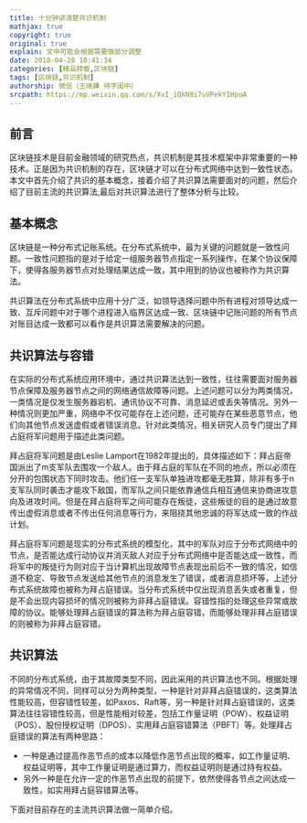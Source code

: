 ```yaml
---
title: 十分钟讲清楚共识机制
mathjax: true
copyright: true
original: true
explain: 文中可能会根据需要做部分调整
date: 2018-04-28 18:41:34
categories: [精品转载,区块链]
tags: [区块链,共识机制]
authorship: 微信（王晓韡 待字闺中）
srcpath: https://mp.weixin.qq.com/s/XvI_iQkN9i7uVPekYIHpuA
---
```

## 前言
区块链技术是目前金融领域的研究热点，共识机制是其技术框架中非常重要的一种技术。正是因为共识机制的存在，区块链才可以在分布式网络中达到一致性状态。本文中首先介绍了共识的基本概念，接着介绍了共识算法需要面对的问题，然后介绍了目前主流的共识算法,最后对共识算法进行了整体分析与比较。

## 基本概念
区块链是一种分布式记账系统。在分布式系统中，最为关键的问题就是一致性问题。一致性问题指的是对于给定一组服务器节点指定一系列操作，在某个协议保障下，使得各服务器节点对处理结果达成一致，其中用到的协议也被称作为共识算法。

共识算法在分布式系统中应用十分广泛，如领导选择问题中所有进程对领导达成一致、互斥问题中对于哪个进程进入临界区达成一致、区块链中记账问题的所有节点对账目达成一致都可以看作是共识算法需要解决的问题。

## 共识算法与容错
在实际的分布式系统应用环境中，通过共识算法达到一致性，往往需要面对服务器节点保障及服务器节点之间的网络通信故障等问题。上述问题可以分为两类情况，一类情况是仅发生服务器宕机、通讯协议不可靠、消息延迟或丢失等情况。另外一种情况则更加严重，网络中不仅可能存在上述问题，还可能存在某些恶意节点，他们向其他节点发送虚假或者错误消息。针对此类情况，相关研究人员专门提出了拜占庭将军问题用于描述此类问题。

拜占庭将军问题是由Leslie Lamport在1982年提出的，具体描述如下：拜占庭帝国派出了m支军队去围攻一个敌人。由于拜占庭的军队在不同的地点，所以必须在分开的包围状态下同时攻击。他们任一支军队单独进攻都毫无胜算，除非有多于n支军队同时袭击才能攻下敌国，而军队之间只能依靠通信兵相互通信来协商进攻意向及进攻时间。但是在拜占庭将军之间可能存在叛徒，这些叛徒的目的是通过故意传出虚假消息或者不传出任何消息等行为，来阻挠其他忠诚的将军达成一致的作战计划。

拜占庭将军问题是现实的分布式系统的模型化，其中的军队对应于分布式网络中的节点，是否能达成行动协议并消灭敌人对应于分布式网络中是否能达成一致性，而将军中的叛徒行为则对应于当计算机出现故障节点表现出前后不一致的情况，如信道不稳定、导致节点发送给其他节点的消息发生了错误，或者消息损坏等，上述分布式系统故障也被称为拜占庭错误。当分布式系统中仅出现消息丢失或者重复，但是不会出现内容损坏的情况则被称为非拜占庭错误。容错性指的处理这些异常或故障的协议。能够处理拜占庭错误的算法称为拜占庭容错，而能够处理非拜占庭错误的则被称为非拜占庭容错。

## 共识算法
不同的分布式系统，由于其故障类型不同，因此采用的共识算法也不同。根据处理的异常情况不同，同样可以分为两种类型，一种是针对非拜占庭错误的，这类算法性能较高，但容错性较差，如Paxos、Raft等，另一种是针对拜占庭错误的，这类算法往往容错性较高，但是性能相对较差，包括工作量证明（POW）、权益证明（POS）、股份授权证明（DPOS）、实用拜占庭容错算法（PBFT）等。处理拜占庭错误的算法有两种思路：
* 一种是通过提高作恶节点的成本以降低作恶节点出现的概率，如工作量证明、权益证明等，其中工作量证明是通过算力，而权益证明则是通过持有权益。
* 另外一种是在允许一定的作恶节点出现的前提下，依然使得各节点之间达成一致性，如实用拜占庭容错算法等。

下面对目前存在的主流共识算法做一简单介绍。
